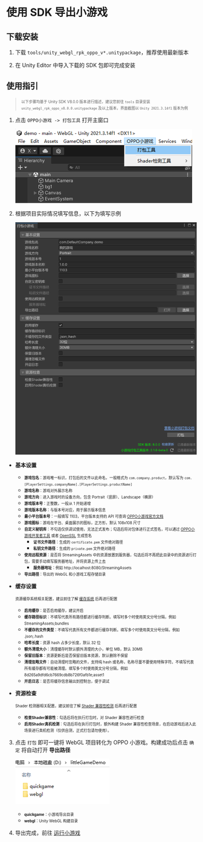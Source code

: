# 使用 SDK 导出小游戏

## 下载安装

1. 下载 `tools/unity_webgl_rpk_oppo_v*.unitypackage`，推荐使用最新版本

2. 在 Unity Editor 中导入下载的 SDK 包即可完成安装


## 使用指引

> <span style="font-size:0.7em">以下步骤均基于 Unity SDK V8.0.0 版本进行描述，建议您前往 `tools` 目录安装 `unity_webgl_rpk_oppo_v8.0.0.unitypackage` 及以上版本，界面截图以 `Unity 2021.3.14f1` 版本为例 </span>

1. 点击 `OPPO小游戏 -> 打包工具` 打开主窗口

    ![入口](image/BuildToolEntry.png)

2. 根据项目实际情况填写信息，以下为填写示例

    ![主面板](image/BuildToolMain.png)
- **基本设置**
    - <span style="font-size:0.7em">**游戏包名**：游戏唯一标识，打包后的文件以此命名，一般格式为 `com.company.product`，默认写为 `com.[PlayerSettings.companyName].[PlayerSettings.productName]`</span>
    - <span style="font-size:0.7em">**游戏名称**：游戏对外展示名称</span>
    - <span style="font-size:0.7em">**游戏方向**：进入游戏时的设备方向，包含 Portrait（竖屏）、Landscape（横屏）</span>
    - <span style="font-size:0.7em">**游戏版本号**：正整数，一般从 1 开始递增</span>
    - <span style="font-size:0.7em">**游戏版本名称**：与版本号对应，用于展示版本信息</span>
    - <span style="font-size:0.7em">**最小平台版本号**：一般填写 1103，平台版本支持的 API 可查询 [OPPO小游戏官方文档](https://ie-activity-cn.heytapimage.com/static/minigame/CN/docs/index.html#/)</span>
    - <span style="font-size:0.7em">**游戏图标**：游戏在平台、桌面展示的图标，正方形，默认 108x108 尺寸</span>
    - <span style="font-size:0.7em">**自定义秘钥库**：不勾选仅供调试使用，无法正式发布；勾选后将对包体进行正式签名，可以通过 [OPPO小游戏开发者工具](https://ie-activity-cn.heytapimage.com/static/minigame/CN/docs/index.html#/develop/games/ide?id=_5%e3%80%81%e7%94%9f%e6%88%90%e6%b8%b8%e6%88%8f%e7%ad%be%e5%90%8d) 或者 [OpenSSL](https://ie-activity-cn.heytapimage.com/static/minigame/CN/docs/index.html#/develop/games/quickgame?id=_53-%e5%85%b6%e4%bb%96%e7%94%9f%e6%88%90-release-%e7%ad%be%e5%90%8d%e6%96%b9%e5%bc%8f) 生成签名</span>
        - <span style="font-size:0.7em">**证书文件路径**：生成的 `certificate.pem` 文件绝对路径</span>
        - <span style="font-size:0.7em">**私钥文件路径**：生成的 `private.pem` 文件绝对路径</span>
    - <span style="font-size:0.7em">**使用远程资源**：是否将 StreamingAssets 中的资源放置到服务器，勾选后将不再把此目录中的资源进行打包，需要手动填写服务器地址，并将资源上传上去</span>
        - <span style="font-size:0.7em">**服务器地址**：例如 http://localhost:8080/StreamingAssets</span>
    - <span style="font-size:0.7em">**导出路径**：导出的 WebGL 和小游戏工程存储目录</span>
- **缓存设置**

    <span style="font-size:0.7em">资源缓存系统相关配置，建议前往了解 [缓存系统](AssetCache.md) 后再进行配置</span>
    - <span style="font-size:0.7em">**启用缓存**：是否启用缓存，建议开启</span>
    - <span style="font-size:0.7em">**缓存路径标识**：不填写代表所有路径都进行缓存判断。填写时多个时使用英文分号分隔，例如 StreamingAssets;bundles</span>
    - <span style="font-size:0.7em">**不缓存的文件类型**：不填写代表所有文件都进行缓存判断。填写多个时使用英文分号分隔，例如 .json;.hash</span>
    - <span style="font-size:0.7em">**哈希长度**：资源 hash 占多少长度，默认 32 位</span>
    - <span style="font-size:0.7em">**额外清理大小**：清理缓存时默认额外清理的大小，单位 MB，默认 30MB</span>
    - <span style="font-size:0.7em">**保留旧版本**：资源更新后是否保留旧版本资源，默认删除不保留</span>
    - <span style="font-size:0.7em">**清理忽略文件**：自动清理时忽略的文件，支持纯 hash 或名称，名称尽量不要使用特殊字符。不填写代表所有缓存都有可能被清理。填写多个时使用英文分号分隔，例如 8d265a9dfd6cb7669cdb8b726f0afb1e;asset1</span>
    - <span style="font-size:0.7em">**开启日志**：是否将缓存信息输出到控制台，便于调试</span>
- **资源检查**
    
    <span style="font-size:0.7em">Shader 检测器相关配置，建议前往了解 [Shader 兼容性检测](ShaderCompatibilityDetect.md) 后再进行配置</span>
    - <span style="font-size:0.7em">**检查Shader兼容性**：勾选后将在执行打包时，对 Shader 兼容性进行检查</span>
    - <span style="font-size:0.7em">**启用Shader真机检测**：勾选后将在执行打包时，额外构建 Shader 兼容性检查场景，在启动游戏后进入此场景进行真机检测（仅供自测，正式打包请勿使用）。</span>

3. 点击 `打包` 即可一键将 WebGL 项目转化为 OPPO 小游戏。构建成功后点击 `确定` 将自动打开 **导出路径**

    ![导出目录](image/OutputDirectory.png)

    - <span style="font-size:0.7em">**quickgame**：小游戏导出目录</span>
    - <span style="font-size:0.7em">**webgl**：Unity WebGL 构建目录</span>

4. 导出完成，前往 [运行小游戏](RunQuickGame.md)